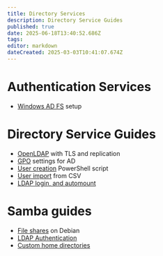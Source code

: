 ```yaml
---
title: Directory Services
description: Directory Service Guides
published: true
date: 2025-06-18T13:40:52.686Z
tags: 
editor: markdown
dateCreated: 2025-03-03T10:41:07.674Z
---
```


# Authentication Services

- [Windows AD FS](/directory-services/adfs-setup) setup

# Directory Service Guides

- [OpenLDAP](/directory-services/openldap) with TLS and replication
- [GPO](/directory-services/gpo) settings for AD
- [User creation](/directory-services/user-add-ps) PowerShell script
- [User import](/directory-services/user-add-ps-csv) from CSV
- [LDAP login, and automount](/directory-services/ldap-auto-mount)
# Samba guides

- [File shares](/directory-services/samba) on Debian 
- [LDAP Authentication](/directory-services/samba-ldap-auth)
- [Custom home directories](/directory-services/samba-homes)

